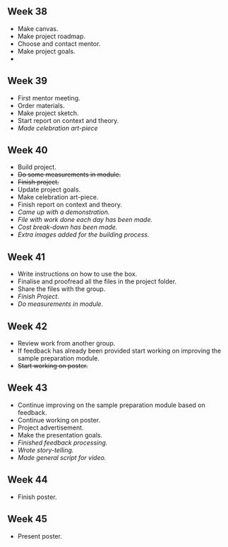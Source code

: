 ## Week 38
- Make canvas.
- Make project roadmap.
- Choose and contact mentor.
- Make project goals.
- 


## Week 39
- First mentor meeting.
- Order materials.
- Make project sketch.
- Start report on context and theory.
- *Made celebration art-piece*


## Week 40
- Build project.
- ~~Do some measurements in module.~~
- ~~Finish project.~~
- Update project goals.
- Make celebration art-piece.
- Finish report on context and theory.
- *Came up with a demonstration.*
- *File with work done each day has been made.*
- *Cost break-down has been made.*
- *Extra images added for the building process.* 


## Week 41
- Write instructions on how to use the box.
- Finalise and proofread all the files in the project folder.
- Share the files with the group.
- *Finish Project.*
- *Do measurements in module.*



## Week 42 
- Review work from another group.
- If feedback has already been provided start working on improving the sample preparation module.
- ~~Start working on poster.~~


## Week 43
- Continue improving on the sample preparation module based on feedback.
- Continue working on poster.
- Project advertisement.
- Make the presentation goals.
- *Finished feedback processing.*
- *Wrote story-telling.*
- *Made general script for video.*


## Week 44 
- Finish poster.


## Week 45
- Present poster.


